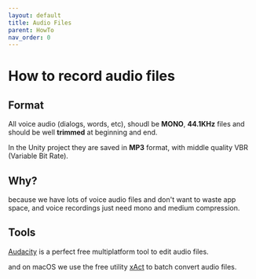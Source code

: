 ```yaml
---
layout: default
title: Audio Files
parent: HowTo
nav_order: 0
---
```

# How to record audio files

## Format
All voice audio (dialogs, words, etc), shoudl be **MONO**, **44.1KHz** files and should be well **trimmed** at beginning and end.

In the Unity project they are saved in **MP3** format, with middle quality VBR (Variable Bit Rate).

## Why?
because we have lots of voice audio files and don't want to waste app space, and voice recordings just need mono and medium compression.

## Tools
[Audacity](https://www.audacityteam.org/) is a perfect free multiplatform tool to edit audio files.

and on macOS we use the free utility [xAct](http://xact.scottcbrown.org/) to batch convert audio files.
